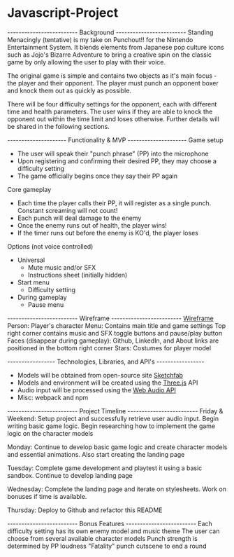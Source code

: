 # Javascript-Project

------------------------- Background -------------------------
Standing Menacingly (tentative) is my take on Punchout!! for the Nintendo Entertainment System. It blends elements from Japanese pop culture icons such as Jojo's Bizarre Adventure to bring a creative spin on the classic game by only allowing the user to play with their voice. 

The original game is simple and contains two objects as it's main focus - the player and their opponent. The player must punch an opponent boxer and knock them out as quickly as possible.

There will be four difficulty settings for the opponent, each with different time and health parameters. The user wins if they are able to knock the opponent out within the time limit and loses otherwise. Further details will be shared in the following sections.

--------------------- Functionality & MVP ---------------------
Game setup
- The user will speak their "punch phrase" (PP) into the microphone
- Upon registering and confirming their desired PP, they may choose a difficulty setting
- The game officially begins once they say their PP again

Core gameplay
- Each time the player calls their PP, it will register as a single punch. Constant screaming will not count!
- Each punch will deal damage to the enemy
- Once the enemy runs out of health, the player wins!
- If the timer runs out before the enemy is KO'd, the player loses

Options (not voice controlled)
- Universal
    - Mute music and/or SFX
    - Instructions sheet (initially hidden)
- Start menu
    - Difficulty setting
- During gameplay
    - Pause menu

------------------------- Wireframe -------------------------
[Wireframe](https://wireframe.cc/sGC4ed)
Person:
    Player's character
Menu:
    Contains main title and game settings
    Top right corner contains music and SFX toggle buttons and pause/play button
Faces (disappear during gameplay): 
    Github, LinkedIn, and About links are positioned in the bottom right corner
Stars:
    Costumes for player model

----------------- Technologies, Libraries, and API's -----------------
- Models will be obtained from open-source site [Sketchfab](https://sketchfab.com/tags/blender)
- Models and environment will be created using the [Three.js](https://threejs.org/) API
- Audio input will be processed using the [Web Audio API](https://developer.mozilla.org/en-US/docs/Web/API/Web_Audio_API/Using_Web_Audio_API)
- Misc: webpack and npm

------------------------- Project Timeline -------------------------
Friday & Weekend: Setup project and successfully retrieve user audio input. Begin writing basic game logic. Begin researching how to implement the game logic on the character models

Monday: Continue to develop basic game logic and create character models and essential animations. Also start creating the landing page

Tuesday: Complete game development and playtest it using a basic sandbox. Continue to develop landing page

Wednesday: Complete the landing page and iterate on stylesheets. Work on bonuses if time is available.

Thursday: Deploy to Github and refactor this README

------------------------- Bonus Features -------------------------
Each difficulty setting has its own enemy model and music theme
The user can choose from several available character models
Punch strength is determined by PP loudness
"Fatality" punch cutscene to end a round